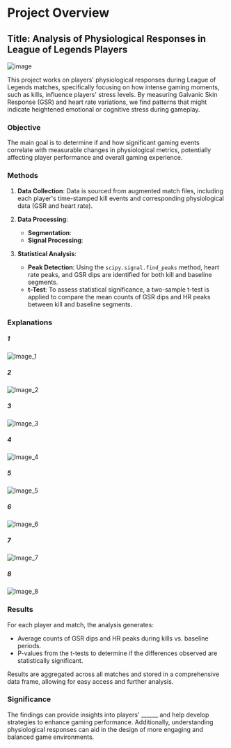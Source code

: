 # Project Overview

## Title: Analysis of Physiological Responses in League of Legends Players

![image](https://github.com/narenkhatwani/sensor-data-process-gaming-data/assets/48763124/c9bc2525-7b91-4f49-876a-6c1c2c926903)

This project works on players' physiological responses during League of Legends matches, specifically focusing on how intense gaming moments, such as kills, influence players' stress levels. By measuring Galvanic Skin Response (GSR) and heart rate variations, we find patterns that might indicate heightened emotional or cognitive stress during gameplay.

### Objective

The main goal is to determine if and how significant gaming events correlate with measurable changes in physiological metrics, potentially affecting player performance and overall gaming experience.

### Methods

1. **Data Collection**: Data is sourced from augmented match files, including each player's time-stamped kill events and corresponding physiological data (GSR and heart rate).

2. **Data Processing**:
   - **Segmentation**: 
   - **Signal Processing**: 

3. **Statistical Analysis**:
   - **Peak Detection**: Using the `scipy.signal.find_peaks` method, heart rate peaks, and GSR dips are identified for both kill and baseline segments.
   - **t-Test**: To assess statistical significance, a two-sample t-test is applied to compare the mean counts of GSR dips and HR peaks between kill and baseline segments.

### Explanations
##### 1
![Image_1](https://github.com/narenkhatwani/analysis-of-physiological-responses/blob/main/pictures/1.png?raw=true)
##### 2
![Image_2](https://github.com/narenkhatwani/analysis-of-physiological-responses/blob/main/pictures/2.png?raw=true)
##### 3
![Image_3](https://github.com/narenkhatwani/analysis-of-physiological-responses/blob/main/pictures/3.png?raw=true)
##### 4
![Image_4](https://github.com/narenkhatwani/analysis-of-physiological-responses/blob/main/pictures/4.png?raw=true)
##### 5
![Image_5](https://github.com/narenkhatwani/analysis-of-physiological-responses/blob/main/pictures/5.png?raw=true)
##### 6
![Image_6](https://github.com/narenkhatwani/analysis-of-physiological-responses/blob/main/pictures/6.png?raw=true)
##### 7
![Image_7](https://github.com/narenkhatwani/analysis-of-physiological-responses/blob/main/pictures/7.png?raw=true)
##### 8
![Image_8](https://github.com/narenkhatwani/analysis-of-physiological-responses/blob/main/pictures/8.png?raw=true)

### Results

For each player and match, the analysis generates:
- Average counts of GSR dips and HR peaks during kills vs. baseline periods.
- P-values from the t-tests to determine if the differences observed are statistically significant.

Results are aggregated across all matches and stored in a comprehensive data frame, allowing for easy access and further analysis.

### Significance

The findings can provide insights into players' ______ and help develop strategies to enhance gaming performance. Additionally, understanding physiological responses can aid in the design of more engaging and balanced game environments.
